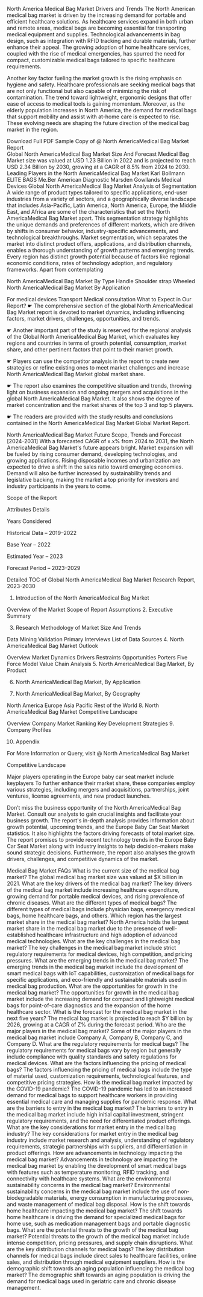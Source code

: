 North America Medical Bag Market Drivers and Trends
The North American medical bag market is driven by the increasing demand for portable and efficient healthcare solutions. As healthcare services expand in both urban and remote areas, medical bags are becoming essential for transporting medical equipment and supplies. Technological advancements in bag design, such as integration with RFID tracking and durable materials, further enhance their appeal. The growing adoption of home healthcare services, coupled with the rise of medical emergencies, has spurred the need for compact, customizable medical bags tailored to specific healthcare requirements.

Another key factor fueling the market growth is the rising emphasis on hygiene and safety. Healthcare professionals are seeking medical bags that are not only functional but also capable of minimizing the risk of contamination. The trend toward lightweight, ergonomic designs that offer ease of access to medical tools is gaining momentum. Moreover, as the elderly population increases in North America, the demand for medical bags that support mobility and assist with at-home care is expected to rise. These evolving needs are shaping the future direction of the medical bag market in the region.

Download Full PDF Sample Copy of @ North AmericaMedical Bag Market Report  
Global North AmericaMedical Bag Market Size And Forecast
Medical Bag Market size was valued at USD 1.23 Billion in 2022 and is projected to reach USD 2.34 Billion by 2030, growing at a CAGR of 8.5% from 2024 to 2030.
Leading Players in the North AmericaMedical Bag Market
Karl Bollmann
ELITE BAGS
Me.Ber
American Diagnostic
Marsden
Gowllands Medical Devices
Global North AmericaMedical Bag Market Analysis of Segmentation
A wide range of product types tailored to specific applications, end-user industries from a variety of sectors, and a geographically diverse landscape that includes Asia-Pacific, Latin America, North America, Europe, the Middle East, and Africa are some of the characteristics that set the North AmericaMedical Bag Market apart. This segmentation strategy highlights the unique demands and preferences of different markets, which are driven by shifts in consumer behavior, industry-specific advancements, and technological breakthroughs. Market segmentation, which separates the market into distinct product offers, applications, and distribution channels, enables a thorough understanding of growth patterns and emerging trends. Every region has distinct growth potential because of factors like regional economic conditions, rates of technology adoption, and regulatory frameworks. Apart from contemplating

North AmericaMedical Bag Market By Type
Handle
Shoulder strap
Wheeled
North AmericaMedical Bag Market By Application

For medical devices
Transport
Medical consultation
What to Expect in Our Report?
☛ The comprehensive section of the global North AmericaMedical Bag Market report is devoted to market dynamics, including influencing factors, market drivers, challenges, opportunities, and trends.

☛ Another important part of the study is reserved for the regional analysis of the Global North AmericaMedical Bag Market, which evaluates key regions and countries in terms of growth potential, consumption, market share, and other pertinent factors that point to their market growth.

☛ Players can use the competitor analysis in the report to create new strategies or refine existing ones to meet market challenges and increase North AmericaMedical Bag Market global market share.

☛ The report also examines the competitive situation and trends, throwing light on business expansion and ongoing mergers and acquisitions in the global North AmericaMedical Bag Market. It also shows the degree of market concentration and the market shares of the top 3 and top 5 players.

☛ The readers are provided with the study results and conclusions contained in the North AmericaMedical Bag Market Global Market Report.

North AmericaMedical Bag Market Future Scope, Trends and Forecast [2024-2031]
With a forecasted CAGR of x.x% from 2024 to 2031, the North AmericaMedical Bag Market's future appears bright. Market expansion will be fueled by rising consumer demand, developing technologies, and growing applications. Rising disposable incomes and urbanization are expected to drive a shift in the sales ratio toward emerging economies. Demand will also be further increased by sustainability trends and legislative backing, making the market a top priority for investors and industry participants in the years to come.

Scope of the Report

Attributes Details

Years Considered

Historical Data – 2019–2022

Base Year – 2022

Estimated Year – 2023

Forecast Period – 2023–2029

Detailed TOC of Global North AmericaMedical Bag Market Research Report, 2023-2030
1. Introduction of the North AmericaMedical Bag Market

Overview of the Market
Scope of Report
Assumptions
2. Executive Summary

3. Research Methodology of Market Size And Trends

Data Mining
Validation
Primary Interviews
List of Data Sources
4. North AmericaMedical Bag Market Outlook

Overview
Market Dynamics
Drivers
Restraints
Opportunities
Porters Five Force Model
Value Chain Analysis
5. North AmericaMedical Bag Market, By Product

6. North AmericaMedical Bag Market, By Application

7. North AmericaMedical Bag Market, By Geography

North America
Europe
Asia Pacific
Rest of the World
8. North AmericaMedical Bag Market Competitive Landscape

Overview
Company Market Ranking
Key Development Strategies
9. Company Profiles

10. Appendix

For More Information or Query, visit @ North AmericaMedical Bag Market

Competitive Landscape

Major players operating in the Europe baby car seat market include keyplayers To further enhance their market share, these companies employ various strategies, including mergers and acquisitions, partnerships, joint ventures, license agreements, and new product launches.

Don’t miss the business opportunity of the North AmericaMedical Bag Market. Consult our analysts to gain crucial insights and facilitate your business growth.
The report's in-depth analysis provides information about growth potential, upcoming trends, and the Europe Baby Car Seat Market statistics. It also highlights the factors driving forecasts of total market size. The report promises to provide recent technology trends in the Europe Baby Car Seat Market along with industry insights to help decision-makers make sound strategic decisions. Furthermore, the report also analyses the growth drivers, challenges, and competitive dynamics of the market.

Medical Bag Market FAQs
What is the current size of the medical bag market?
The global medical bag market size was valued at $X billion in 2021.
What are the key drivers of the medical bag market?
The key drivers of the medical bag market include increasing healthcare expenditure, growing demand for portable medical devices, and rising prevalence of chronic diseases.
What are the different types of medical bags?
The different types of medical bags include physician bags, emergency medical bags, home healthcare bags, and others.
Which region has the largest market share in the medical bag market?
North America holds the largest market share in the medical bag market due to the presence of well-established healthcare infrastructure and high adoption of advanced medical technologies.
What are the key challenges in the medical bag market?
The key challenges in the medical bag market include strict regulatory requirements for medical devices, high competition, and pricing pressures.
What are the emerging trends in the medical bag market?
The emerging trends in the medical bag market include the development of smart medical bags with IoT capabilities, customization of medical bags for specific applications, and eco-friendly and sustainable materials used in medical bag production.
What are the opportunities for growth in the medical bag market?
The opportunities for growth in the medical bag market include the increasing demand for compact and lightweight medical bags for point-of-care diagnostics and the expansion of the home healthcare sector.
What is the forecast for the medical bag market in the next five years?
The medical bag market is projected to reach $Y billion by 2026, growing at a CAGR of Z% during the forecast period.
Who are the major players in the medical bag market?
Some of the major players in the medical bag market include Company A, Company B, Company C, and Company D.
What are the regulatory requirements for medical bags?
The regulatory requirements for medical bags vary by region but generally include compliance with quality standards and safety regulations for medical devices.
What are the factors influencing the pricing of medical bags?
The factors influencing the pricing of medical bags include the type of material used, customization requirements, technological features, and competitive pricing strategies.
How is the medical bag market impacted by the COVID-19 pandemic?
The COVID-19 pandemic has led to an increased demand for medical bags to support healthcare workers in providing essential medical care and managing supplies for pandemic response.
What are the barriers to entry in the medical bag market?
The barriers to entry in the medical bag market include high initial capital investment, stringent regulatory requirements, and the need for differentiated product offerings.
What are the key considerations for market entry in the medical bag industry?
The key considerations for market entry in the medical bag industry include market research and analysis, understanding of regulatory requirements, strategic partnerships with suppliers, and differentiation in product offerings.
How are advancements in technology impacting the medical bag market?
Advancements in technology are impacting the medical bag market by enabling the development of smart medical bags with features such as temperature monitoring, RFID tracking, and connectivity with healthcare systems.
What are the environmental sustainability concerns in the medical bag market?
Environmental sustainability concerns in the medical bag market include the use of non-biodegradable materials, energy consumption in manufacturing processes, and waste management of medical bag disposal.
How is the shift towards home healthcare impacting the medical bag market?
The shift towards home healthcare is driving the demand for specialized medical bags for home use, such as medication management bags and portable diagnostic bags.
What are the potential threats to the growth of the medical bag market?
Potential threats to the growth of the medical bag market include intense competition, pricing pressures, and supply chain disruptions.
What are the key distribution channels for medical bags?
The key distribution channels for medical bags include direct sales to healthcare facilities, online sales, and distribution through medical equipment suppliers.
How is the demographic shift towards an aging population influencing the medical bag market?
The demographic shift towards an aging population is driving the demand for medical bags used in geriatric care and chronic disease management.

